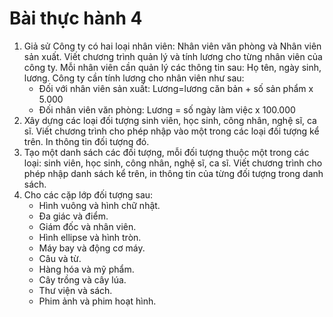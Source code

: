 # Bài thực hành 4

1. Giả sử Công ty có hai loại nhân viên: Nhân viên văn phòng và Nhân viên sản xuất. Viết chương trình quản lý và tính lương cho từng nhân viên của công ty. Mỗi nhân viên cần quản lý các thông tin sau: Họ tên, ngày sinh, lương. Công ty cần tính lương cho nhân viên như sau:
    - Đối với nhân viên sản xuất: Lương=lương căn bản + số sản phẩm x 5.000
    - Đối nhân viên văn phòng: Lương = số ngày làm việc x 100.000
2. Xây dựng các loại đối tượng sinh viên, học sinh, công nhân, nghệ sĩ, ca sĩ. Viết chương trình cho phép nhập vào một trong các loại đối tượng kể trên. In thông tin đối tượng đó.
3. Tạo một danh sách các đối tượng, mỗi đối tượng thuộc một trong các loại: sinh viên, học sinh, công nhân, nghệ sĩ, ca sĩ. Viết chương trình cho phép nhập danh sách kể trên, in thông tin của từng đối tượng trong danh sách.
4. Cho các cặp lớp đối tượng sau:
    - Hình vuông và hình chữ nhật.
    - Đa giác và điểm.
    - Giám đốc và nhân viên.
    - Hình ellipse và hình tròn.
    - Máy bay và động cơ máy.
    - Câu và từ.
    - Hàng hóa và mỹ phẩm.
    - Cây trồng và cây lúa.
    - Thư viện và sách.
    - Phim ảnh và phim hoạt hình.
